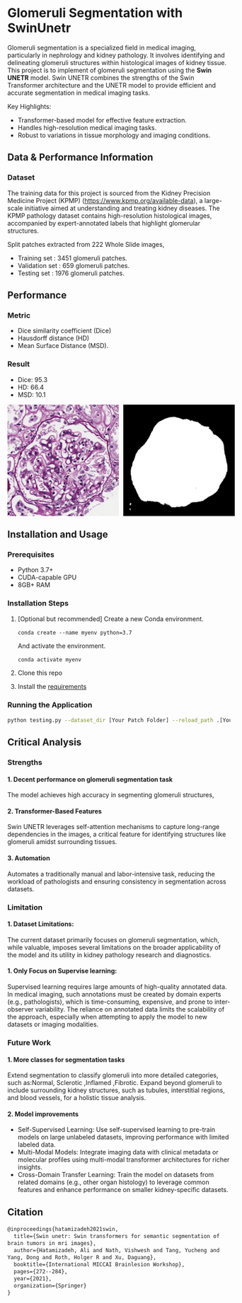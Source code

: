 # **Glomeruli Segmentation with SwinUnetr**

Glomeruli segmentation is a specialized field in medical imaging, particularly in nephrology and kidney pathology. It involves identifying and delineating glomeruli structures within histological images of kidney tissue. 
This project is to implement of glomeruli segmentation using the **Swin UNETR** model. Swin UNETR combines the strengths of the Swin Transformer architecture and the UNETR model to provide efficient and accurate segmentation in medical imaging tasks.

Key Highlights:
- Transformer-based model for effective feature extraction.
- Handles high-resolution medical imaging tasks.
- Robust to variations in tissue morphology and imaging conditions.

## **Data & Performance Information**

### Dataset

The training data for this project is sourced from the Kidney Precision Medicine Project (KPMP) 
(https://www.kpmp.org/available-data), 
a large-scale initiative aimed at understanding and treating kidney diseases. The KPMP pathology 
dataset contains high-resolution histological images, accompanied by expert-annotated labels that 
highlight glomerular structures.

Split patches extracted from 222 Whole Slide images,
- Training set : 3451 glomeruli patches. 
- Validation set : 659 glomeruli patches.
- Testing set : 1976 glomeruli patches.


## **Performance**
### Metric
- Dice similarity coefficient (Dice) 
- Hausdorff distance (HD)
- Mean Surface Distance (MSD). 
### Result
- Dice: 95.3
- HD: 66.4
- MSD: 10.1

<div style="display: flex; justify-content: space-around; align-items: center;">

<img src="docs/case01_image.png" alt="Image 1" width="50%" style="margin-right: 10px;"/>
<img src="docs/case01_preds.png" alt="Image 2" width="50%"/>

</div>


## **Installation and Usage**
### Prerequisites
- Python 3.7+
- CUDA-capable GPU
- 8GB+ RAM

### Installation Steps
1. [Optional but recommended] Create a new Conda environment.
    ~~~
    conda create --name myenv python=3.7
    ~~~ 
    And activate the environment. 
    ~~~
    conda activate myenv
    ~~~
2. Clone this repo

3. Install the [requirements](requirements.txt)

### Running the Application

```bash
python testing.py --dataset_dir [Your Patch Folder] --reload_path .[Your PTH Folder] --result_folder [Your Output Folder]
```

## **Critical Analysis**

### Strengths
#### 1. Decent performance on glomeruli segmentation task
The model achieves high accuracy in segmenting glomeruli structures,
#### 2. Transformer-Based Features
Swin UNETR leverages self-attention mechanisms to capture long-range dependencies in the images, a critical feature for identifying structures like glomeruli amidst surrounding tissues.
#### 3. Automation
Automates a traditionally manual and labor-intensive task, reducing the workload of pathologists and ensuring consistency in segmentation across datasets.

### Limitation
#### 1. Dataset Limitations:
The current dataset primarily focuses on glomeruli segmentation, which, while valuable, imposes several limitations on the broader applicability of the model 
and its utility in kidney pathology research and diagnostics.
#### 1. Only Focus on Supervise learning:
Supervised learning requires large amounts of high-quality annotated data. In medical imaging, such annotations must be created by domain experts (e.g., pathologists), 
which is time-consuming, expensive, and prone to inter-observer variability.
The reliance on annotated data limits the scalability of the approach, especially when attempting to apply the model to new datasets or imaging modalities.

### Future Work
#### 1. More classes for segmentation tasks
Extend segmentation to classify glomeruli into more detailed categories, such as:Normal, Sclerotic ,Inflamed ,Fibrotic.
Expand beyond glomeruli to include surrounding kidney structures, such as tubules, interstitial regions, and blood vessels, for a holistic tissue analysis.
#### 2. Model improvements
- Self-Supervised Learning: Use self-supervised learning to pre-train models on large unlabeled datasets, improving performance with limited labeled data.
- Multi-Modal Models: Integrate imaging data with clinical metadata or molecular profiles using multi-modal transformer architectures for richer insights.
- Cross-Domain Transfer Learning:
Train the model on datasets from related domains (e.g., other organ histology) to leverage common features and enhance performance on smaller kidney-specific datasets.
## Citation
```
@inproceedings{hatamizadeh2021swin,
  title={Swin unetr: Swin transformers for semantic segmentation of brain tumors in mri images},
  author={Hatamizadeh, Ali and Nath, Vishwesh and Tang, Yucheng and Yang, Dong and Roth, Holger R and Xu, Daguang},
  booktitle={International MICCAI Brainlesion Workshop},
  pages={272--284},
  year={2021},
  organization={Springer}
}
```
